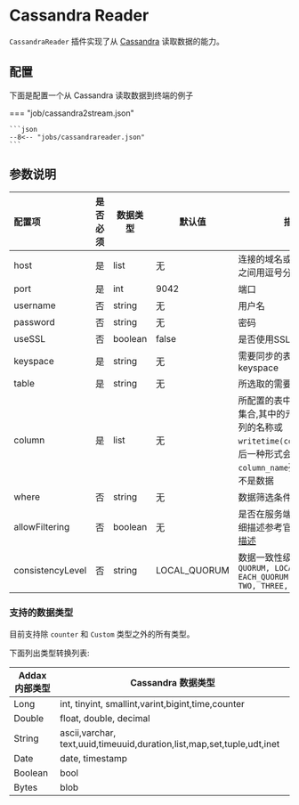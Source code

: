 # Cassandra Reader

`CassandraReader` 插件实现了从 [Cassandra](https://cassandra.apache.org) 读取数据的能力。

## 配置

下面是配置一个从 Cassandra 读取数据到终端的例子

=== "job/cassandra2stream.json"

    ```json
    --8<-- "jobs/cassandrareader.json"
    ```

## 参数说明

| 配置项           | 是否必须   | 数据类型 | 默认值       | 描述                                                                                                                                  |
| :--------------- | :------: | ------------ | ------------------------------------------------------------------------------------------------------------------------------------- | ------------------------------------------------------------------------------------------------------------------------------------- |
| host             |    是    | list       | 无           | 连接的域名或 IP，多个节点之间用逗号分隔                                                                                     |
| port             |    是    | int     | 9042         | 端口                                                                                                                         |
| username         |    否    | string     | 无           | 用户名                                                                                                                        |
| password         |    否    | string     | 无           | 密码                                                                                                                |
| useSSL           |    否    | boolean | false        | 是否使用SSL连接                                                                                                                       |
| keyspace         |    是    | string     | 无           | 需要同步的表所在的 keyspace                                                                                                            |
| table            |    是    | string     | 无           | 所选取的需要同步的表                                                                                                                  |
| column           |    是    | list       | 无           | 所配置的表中需要同步的列集合,其中的元素可以指定列的名称或 `writetime(column_name)`，后一种形式会读取`column_name`列的时间戳而不是数据 |
| where            |    否    | string     | 无           | 数据筛选条件的 `cql` 表达式                                                                                                           |
| allowFiltering   |    否    | boolean    | 无           | 是否在服务端过滤数据，详细描述参考官方文档的[相关描述][1]                                                                             |
| consistencyLevel |    否    | string | LOCAL_QUORUM | 数据一致性级别, 可选 `ONE, QUORUM, LOCAL_QUORUM, EACH_QUORUM, ALL, ANY, TWO, THREE, LOCAL_ONE`                                        |

[1]: https://cassandra.apache.org/doc/latest/cql/dml.html#allowing-filtering

### 支持的数据类型

目前支持除 `counter` 和 `Custom` 类型之外的所有类型。

下面列出类型转换列表:

| Addax 内部类型 | Cassandra 数据类型                                                     |
| -------------- | ---------------------------------------------------------------------- |
| Long           | int, tinyint, smallint,varint,bigint,time,counter                      |
| Double         | float, double, decimal                                                 |
| String         | ascii,varchar, text,uuid,timeuuid,duration,list,map,set,tuple,udt,inet |
| Date           | date, timestamp                                                        |
| Boolean        | bool                                                                   |
| Bytes          | blob                                                                   |
